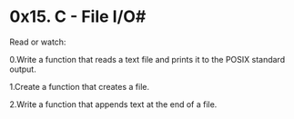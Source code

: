 # 0x15. C - File I/O#
Read or watch:

0.Write a function that reads a text file and prints it to the POSIX standard output.

1.Create a function that creates a file.

2.Write a function that appends text at the end of a file.



